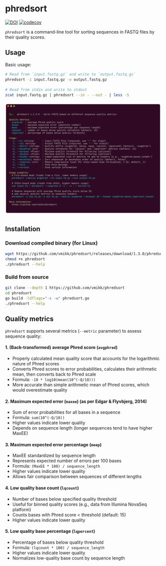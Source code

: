 # phredsort

[![DOI](https://zenodo.org/badge/883305374.svg)](https://doi.org/10.5281/zenodo.14395125)
[![codecov](https://codecov.io/gh/vmikk/phredsort/graph/badge.svg?token=RPMFI9XT67)](https://codecov.io/gh/vmikk/phredsort)

`phredsort` is a command-line tool for sorting sequences in FASTQ files by their quality scores.

## Usage

Basic usage:
```bash
# Read from `input.fastq.gz` and write to `output.fastq.gz`
phredsort -i input.fastq.gz -o output.fastq.gz

# Read from stdin and write to stdout
zcat input.fastq.gz | phredsort --in - --out - | less -S
```

![phredsort help message](assets/phredsort.webp)


## Installation

### Download compiled binary (for Linux)

```bash
wget https://github.com/vmikk/phredsort/releases/download/1.3.0/phredsort
chmod +x phredsort
./phredsort --help
```

### Build from source

```bash
git clone --depth 1 https://github.com/vmikk/phredsort
cd phredsort
go build -ldflags="-s -w" phredsort.go
./phredsort --help
```


## Quality metrics

`phredsort` supports several metrics (`--metric` parameter) to assess sequence quality:

#### 1. (Back-transformed) average Phred score (`avgphred`)
- Properly calculated mean quality score that accounts for the logarithmic nature of Phred scores
- Converts Phred scores to error probabilities, calculates their arithmetic mean, then converts back to Phred scale
- Formula: `-10 * log10(mean(10^(-Q/10)))`
- More accurate than simple arithmetic mean of Phred scores, which would overestimate quality

#### 2. Maximum expected error (`maxee`) (as per Edgar & Flyvbjerg, 2014)
- Sum of error probabilities for all bases in a sequence
- Formula: `sum(10^(-Q/10))`
- Higher values indicate lower quality
- Depends on sequence length (longer sequences tend to have higher MaxEE)

#### 3. Maximum expected error percentage (`meep`)
- MaxEE standardized by sequence length
- Represents expected number of errors per 100 bases
- Formula: `(MaxEE * 100) / sequence_length`
- Higher values indicate lower quality
- Allows fair comparison between sequences of different lengths

#### 4. Low quality base count (`lqcount`)
- Number of bases below specified quality threshold
- Useful for binned quality scores (e.g., data from Illumina NovaSeq platform)
- Counts bases with Phred score < threshold (default: 15)
- Higher values indicate lower quality

#### 5. Low quality base percentage (`lqpercent`)
- Percentage of bases below quality threshold
- Formula: `(lqcount * 100) / sequence_length`
- Higher values indicate lower quality
- Normalizes low-quality base count by sequence length



